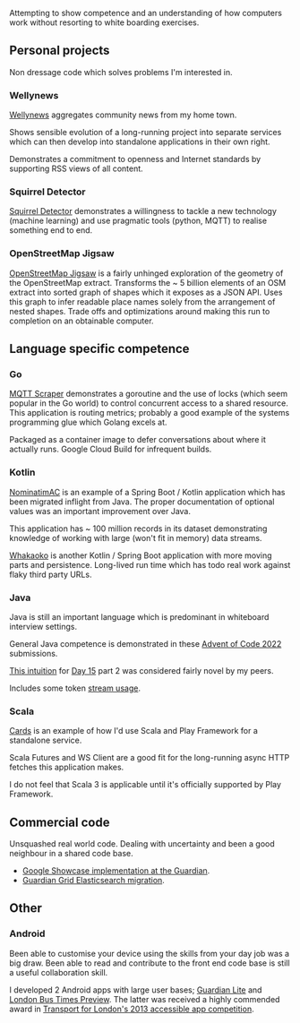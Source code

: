 Attempting to show competence and an understanding of how computers work without resorting to white boarding exercises. 

## Personal projects

Non dressage code which solves problems I'm interested in.


### Wellynews 

[Wellynews](https://github.com/tonytw1/wellynews) aggregates community news from my home town.

Shows sensible evolution of a long-running project into separate services which can then 
develop into standalone applications in their own right.

Demonstrates a commitment to openness and Internet standards by supporting RSS views of all content.


### Squirrel Detector

[Squirrel Detector](https://github.com/tonytw1/squirrel-detector) demonstrates a willingness to tackle a new
technology (machine learning) and use pragmatic tools (python, MQTT) to realise something end to end.


### OpenStreetMap Jigsaw

[OpenStreetMap Jigsaw](https://github.com/tonytw1/osm-jigsaw) is a fairly unhinged exploration of the geometry of the OpenStreetMap extract.
Transforms the ~ 5 billion elements of an OSM extract into sorted graph of shapes which it exposes as a JSON API.
Uses this graph to infer readable place names solely from the arrangement of nested shapes.
Trade offs and optimizations around making this run to completion on an obtainable computer.

## Language specific competence

### Go

[MQTT Scraper](https://github.com/tonytw1/mqtt-scraper) demonstrates a goroutine and the use of locks 
(which seem popular in the Go world) to control concurrent access to a shared resource. 
This application is routing metrics; probably a good example of the systems programming glue which Golang excels at.

Packaged as a container image to defer conversations about where it actually runs.
Google Cloud Build for infrequent builds.


### Kotlin

[NominatimAC](https://github.com/tonytw1/nominatim-ac) is an example of a Spring Boot / Kotlin application 
which has been migrated inflight from Java. The proper documentation of optional values was an important improvement over Java.

This application has ~ 100 million records in its dataset demonstrating knowledge of working with large (won't fit in memory) data streams.

[Whakaoko](https://github.com/tonytw1/whakaoko) is another Kotlin / Spring Boot application with more moving parts and persistence.
Long-lived run time which has todo real work against flaky third party URLs.


### Java

Java is still an important language which is predominant in whiteboard interview settings.

General Java competence is demonstrated in these [Advent of Code 2022](https://github.com/tonytw1/advent2022/tree/main/src) submissions.

[This intuition](https://github.com/tonytw1/advent2022/blob/b2a345ae7c4fa36a59602d9e3a871d3ee14a4546/src/Day15.java#L45)
for [Day 15](https://adventofcode.com/2022/day/15) part 2 was considered fairly novel by my peers.

Includes some token [stream usage](https://github.com/tonytw1/advent2022/blob/b2a345ae7c4fa36a59602d9e3a871d3ee14a4546/src/Day15.java#L87). 

### Scala

[Cards](https://github.com/tonytw1/cards) is an example of how I'd use Scala and Play Framework for a standalone service.

Scala Futures and WS Client are a good fit for the long-running async HTTP fetches this application makes.

I do not feel that Scala 3 is applicable until it's officially supported by Play Framework.


## Commercial code

Unsquashed real world code. Dealing with uncertainty and been a good neighbour in a shared code base.

- [Google Showcase implementation at the Guardian](https://github.com/guardian/frontend/pull/24038).
- [Guardian Grid Elasticsearch migration](https://github.com/guardian/grid/pull/2373/commits).



## Other


### Android

Been able to customise your device using the skills from your day job was a big draw.
Been able to read and contribute to the front end code base is still a useful collaboration skill.

I developed 2 Android apps with large user bases; [Guardian Lite](https://github.com/tonytw1/guardian-lite) and [London Bus Times Preview](https://github.com/eelpie/countdown-android).
The latter was received a highly commended award in [Transport for London's 2013 accessible app competition](https://www.tfl.gov.uk/info-for/media/press-releases/2013/december/tfl-announce-winners-of-accessible-app-competition).
